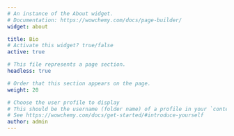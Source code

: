 ```yaml
---
# An instance of the About widget.
# Documentation: https://wowchemy.com/docs/page-builder/
widget: about

title: Bio
# Activate this widget? true/false
active: true

# This file represents a page section.
headless: true

# Order that this section appears on the page.
weight: 20

# Choose the user profile to display
# This should be the username (folder name) of a profile in your `content/authors/` folder.
# See https://wowchemy.com/docs/get-started/#introduce-yourself
author: admin
---
```

